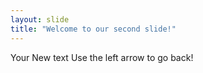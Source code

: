 ```yaml
---
layout: slide
title: "Welcome to our second slide!"
---
```

Your New text
Use the left arrow to go back!
